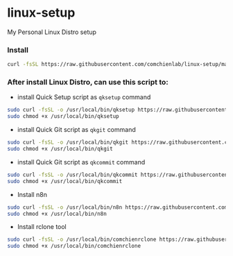# linux-setup
My Personal Linux Distro setup

### Install
```sh
curl -fsSL https://raw.githubusercontent.com/comchienlab/linux-setup/main/install.sh | bash
```

### After install Linux Distro, can use this script to:
- install Quick Setup script as `qksetup` command
```sh
sudo curl -fsSL -o /usr/local/bin/qksetup https://raw.githubusercontent.com/comchienlab/linux-setup/main/qksetup.sh
sudo chmod +x /usr/local/bin/qksetup
```

- install Quick Git script as `qkgit` command
```sh
sudo curl -fsSL -o /usr/local/bin/qkgit https://raw.githubusercontent.com/comchienlab/linux-setup/main/qkgit.sh
sudo chmod +x /usr/local/bin/qkgit
```

- install Quick Git script as `qkcommit` command
```sh
sudo curl -fsSL -o /usr/local/bin/qkcommit https://raw.githubusercontent.com/comchienlab/linux-setup/main/qkcommit.sh
sudo chmod +x /usr/local/bin/qkcommit
```

- Install n8n
```sh
sudo curl -fsSL -o /usr/local/bin/n8n https://raw.githubusercontent.com/comchienlab/linux-setup/main/n8n.sh
sudo chmod +x /usr/local/bin/n8n
```

- Install rclone tool
```sh
sudo curl -fsSL -o /usr/local/bin/comchienrclone https://raw.githubusercontent.com/comchienlab/linux-setup/main/n8n.sh
sudo chmod +x /usr/local/bin/comchienrclone
```
